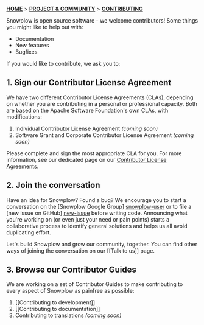<a name="top" />

[**HOME**](Home) > [**PROJECT & COMMUNITY**](SnowPlow-project-and-community) > [**CONTRIBUTING**](Contributing)

Snowplow is open source software - we welcome contributors! Some things you might like to help out with:

* Documentation
* New features
* Bugfixes

If you would like to contribute, we ask you to:

## 1. Sign our Contributor License Agreement

We have two different Contributor License Agreements (CLAs), depending on whether you are contributing in a personal or professional capacity. Both are based on the Apache Software Foundation's own CLAs, with modifications:

1. Individual Contributor License Agreement _(coming soon)_
2. Software Grant and Corporate Contributor License Agreement _(coming soon)_

Please complete and sign the most appropriate CLA for you. For more information, see our dedicated page on our [Contributor License Agreements](CLA).

## 2. Join the conversation

Have an idea for Snowplow? Found a bug? We encourage you to start a conversation on the [Snowplow Google Group] [snowplow-user] or to file a [new issue on GitHub] [new-issue] before writing code. Announcing what you're working on (or even just your need or pain points) starts a collaborative process to identify general solutions and helps us all avoid duplicating effort.

Let's build Snowplow and grow our community, together. You can find other ways of joining the conversation on our [[Talk to us]] page.

## 3. Browse our Contributor Guides

We are working on a set of Contributor Guides to make contributing to every aspect of Snowplow as painfree as possible:

1. [[Contributing to development]]
2. [[Contributing to documentation]]
3. Contributing to translations _(coming soon)_

[snowplow-user]: https://groups.google.com/forum/#!forum/snowplow-user
[new-issue]: https://github.com/snowplow/snowplow/issues/new